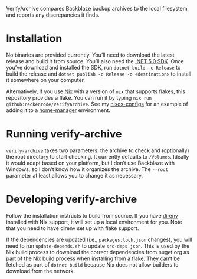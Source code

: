 VerifyArchive compares Backblaze backup archives to the local filesystem and reports any
discrepancies it finds.

# Installation

No binaries are provided currently.  You’ll need to download the latest release and build it from
source.  You’ll also need the [.NET 5.0 SDK][1].  Once you’ve download and installed the SDK, run
`dotnet build -c Release` to build the release and `dotnet publish -c Release -o <destination>` to
install it somewhere on your computer.

Alternatively, if you use [Nix][2] with a version of `nix` that supports flakes, this repository
provides a flake.  You can run it by typing `nix run github:reckenrode/VerifyArchive`.  See my
[nixos-configs][3] for an example of adding it to a [home-manager][4] environment.

# Running verify-archive

`verify-archive` takes two parameters: the archive to check and (optionally) the root directory
to start checking.  It currently defaults to `/Volumes`.  Ideally it would adapt based on your
platform, but I don’t use Backblaze with Windows, so I don’t know how it organizes the archive.  The
`--root` parameter at least allows you to change it as necessary.

# Developing verify-archive

Follow the installation instructs to build from source.  If you have [direnv][5] installed with Nix
support, it will set up a local environment for you.  Note that you need to have direnv set up with
flake support.

If the dependencies are updated (i.e., `packages.lock.json` changes), you will need to run
`update-depends.sh` to update `src-deps.json`.  This is used by the Nix build process to download
the correct dependencies from nuget.org as part of the Nix build process when installing from a
flake.  They can’t be fetched as part of `dotnet build` because Nix does not allow builders to
download from the network.

[1]: https://dotnet.microsoft.com/download/dotnet/5.0
[2]: https://nixos.org
[3]: https://github.com/reckenrode/nixos-configs
[4]: https://github.com/nix-community/home-manager
[5]: https://direnv.net
